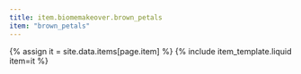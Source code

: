 ```yaml
---
title: item.biomemakeover.brown_petals
item: "brown_petals"
---
```


{% assign it = site.data.items[page.item] %}
{% include item_template.liquid item=it %}

